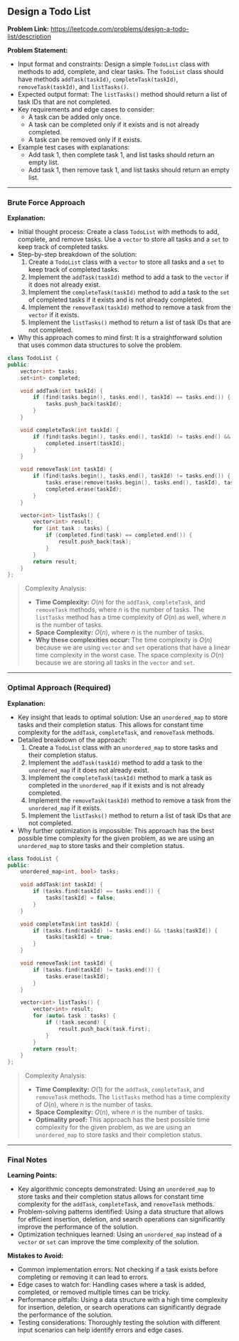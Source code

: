 ## Design a Todo List
**Problem Link:** https://leetcode.com/problems/design-a-todo-list/description

**Problem Statement:**
- Input format and constraints: Design a simple `TodoList` class with methods to add, complete, and clear tasks. The `TodoList` class should have methods `addTask(taskId)`, `completeTask(taskId)`, `removeTask(taskId)`, and `listTasks()`.
- Expected output format: The `listTasks()` method should return a list of task IDs that are not completed.
- Key requirements and edge cases to consider: 
  - A task can be added only once.
  - A task can be completed only if it exists and is not already completed.
  - A task can be removed only if it exists.
- Example test cases with explanations:
  - Add task 1, then complete task 1, and list tasks should return an empty list.
  - Add task 1, then remove task 1, and list tasks should return an empty list.

---

### Brute Force Approach
**Explanation:**
- Initial thought process: Create a class `TodoList` with methods to add, complete, and remove tasks. Use a `vector` to store all tasks and a `set` to keep track of completed tasks.
- Step-by-step breakdown of the solution:
  1. Create a `TodoList` class with a `vector` to store all tasks and a `set` to keep track of completed tasks.
  2. Implement the `addTask(taskId)` method to add a task to the `vector` if it does not already exist.
  3. Implement the `completeTask(taskId)` method to add a task to the `set` of completed tasks if it exists and is not already completed.
  4. Implement the `removeTask(taskId)` method to remove a task from the `vector` if it exists.
  5. Implement the `listTasks()` method to return a list of task IDs that are not completed.
- Why this approach comes to mind first: It is a straightforward solution that uses common data structures to solve the problem.

```cpp
class TodoList {
public:
    vector<int> tasks;
    set<int> completed;

    void addTask(int taskId) {
        if (find(tasks.begin(), tasks.end(), taskId) == tasks.end()) {
            tasks.push_back(taskId);
        }
    }

    void completeTask(int taskId) {
        if (find(tasks.begin(), tasks.end(), taskId) != tasks.end() && completed.find(taskId) == completed.end()) {
            completed.insert(taskId);
        }
    }

    void removeTask(int taskId) {
        if (find(tasks.begin(), tasks.end(), taskId) != tasks.end()) {
            tasks.erase(remove(tasks.begin(), tasks.end(), taskId), tasks.end());
            completed.erase(taskId);
        }
    }

    vector<int> listTasks() {
        vector<int> result;
        for (int task : tasks) {
            if (completed.find(task) == completed.end()) {
                result.push_back(task);
            }
        }
        return result;
    }
};
```

> Complexity Analysis:
> - **Time Complexity:** $O(n)$ for the `addTask`, `completeTask`, and `removeTask` methods, where $n$ is the number of tasks. The `listTasks` method has a time complexity of $O(n)$ as well, where $n$ is the number of tasks.
> - **Space Complexity:** $O(n)$, where $n$ is the number of tasks.
> - **Why these complexities occur:** The time complexity is $O(n)$ because we are using `vector` and `set` operations that have a linear time complexity in the worst case. The space complexity is $O(n)$ because we are storing all tasks in the `vector` and `set`.

---

### Optimal Approach (Required)
**Explanation:**
- Key insight that leads to optimal solution: Use an `unordered_map` to store tasks and their completion status. This allows for constant time complexity for the `addTask`, `completeTask`, and `removeTask` methods.
- Detailed breakdown of the approach:
  1. Create a `TodoList` class with an `unordered_map` to store tasks and their completion status.
  2. Implement the `addTask(taskId)` method to add a task to the `unordered_map` if it does not already exist.
  3. Implement the `completeTask(taskId)` method to mark a task as completed in the `unordered_map` if it exists and is not already completed.
  4. Implement the `removeTask(taskId)` method to remove a task from the `unordered_map` if it exists.
  5. Implement the `listTasks()` method to return a list of task IDs that are not completed.
- Why further optimization is impossible: This approach has the best possible time complexity for the given problem, as we are using an `unordered_map` to store tasks and their completion status.

```cpp
class TodoList {
public:
    unordered_map<int, bool> tasks;

    void addTask(int taskId) {
        if (tasks.find(taskId) == tasks.end()) {
            tasks[taskId] = false;
        }
    }

    void completeTask(int taskId) {
        if (tasks.find(taskId) != tasks.end() && !tasks[taskId]) {
            tasks[taskId] = true;
        }
    }

    void removeTask(int taskId) {
        if (tasks.find(taskId) != tasks.end()) {
            tasks.erase(taskId);
        }
    }

    vector<int> listTasks() {
        vector<int> result;
        for (auto& task : tasks) {
            if (!task.second) {
                result.push_back(task.first);
            }
        }
        return result;
    }
};
```

> Complexity Analysis:
> - **Time Complexity:** $O(1)$ for the `addTask`, `completeTask`, and `removeTask` methods. The `listTasks` method has a time complexity of $O(n)$, where $n$ is the number of tasks.
> - **Space Complexity:** $O(n)$, where $n$ is the number of tasks.
> - **Optimality proof:** This approach has the best possible time complexity for the given problem, as we are using an `unordered_map` to store tasks and their completion status.

---

### Final Notes

**Learning Points:**
- Key algorithmic concepts demonstrated: Using an `unordered_map` to store tasks and their completion status allows for constant time complexity for the `addTask`, `completeTask`, and `removeTask` methods.
- Problem-solving patterns identified: Using a data structure that allows for efficient insertion, deletion, and search operations can significantly improve the performance of the solution.
- Optimization techniques learned: Using an `unordered_map` instead of a `vector` or `set` can improve the time complexity of the solution.

**Mistakes to Avoid:**
- Common implementation errors: Not checking if a task exists before completing or removing it can lead to errors.
- Edge cases to watch for: Handling cases where a task is added, completed, or removed multiple times can be tricky.
- Performance pitfalls: Using a data structure with a high time complexity for insertion, deletion, or search operations can significantly degrade the performance of the solution.
- Testing considerations: Thoroughly testing the solution with different input scenarios can help identify errors and edge cases.